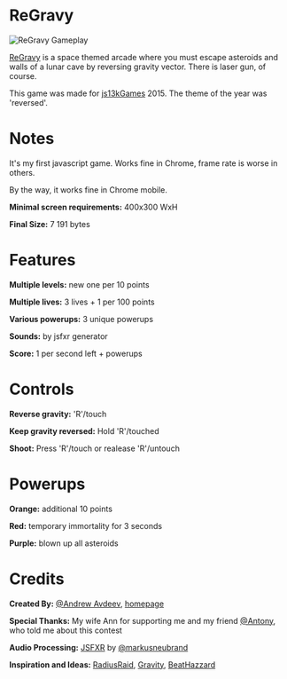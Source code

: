 # ReGravy

![ReGravy Gameplay](http://js13kgames.com/games/regravy/__big.jpg)

[ReGravy](http://js13kgames.com/public/games/regravy/index.html) is a space themed arcade where you must escape asteroids and walls of a lunar cave by reversing gravity vector.
There is laser gun, of course.

This game was made for [js13kGames](http://js13kgames.com) 2015. The theme of the year was 'reversed'.

# Notes

It's my first javascript game. Works fine in Chrome, frame rate is worse in others.

By the way, it works fine in Chrome mobile.

**Minimal screen requirements:** 400x300 WxH

**Final Size:** 7 191 bytes

# Features

**Multiple levels:** new one per 10 points

**Multiple lives:** 3 lives + 1 per 100 points

**Various powerups:** 3 unique powerups

**Sounds:** by jsfxr generator

**Score:** 1 per second left + powerups

# Controls

**Reverse gravity:** 'R'/touch

**Keep gravity reversed:** Hold 'R'/touched

**Shoot:** Press 'R'/touch or realease 'R'/untouch

# Powerups

**Orange:** additional 10 points

**Red:** temporary immortality for 3 seconds

**Purple:** blown up all asteroids

# Credits

**Created By:** [@Andrew Avdeev](https://twitter.com/_AvdeevAndrew), [homepage](http://aavdeev.com) 

**Special Thanks:** My wife Ann for supporting me and my friend [@Antony](https://twitter.com/redsparkzone), who told me about this contest

**Audio Processing:** [JSFXR](https://github.com/mneubrand/jsfxr) by [@markusneubrand](https://twitter.com/markusneubrand)  

**Inspiration and Ideas:** [RadiusRaid](http://js13kgames.com/entries/radius-raid), [Gravity](http://js13kgames.com/entries/gravity), [BeatHazzard](https://en.wikipedia.org/wiki/Beat_Hazard)

